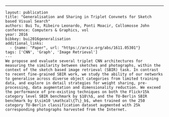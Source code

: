 ---
    layout: publication
    title: "Generalisation and Sharing in Triplet Convnets for Sketch based Visual Search"
    authors: Bui Tu, Ribeiro Leonardo, Ponti Moacir, Collomosse John
    conference: Computers & Graphics, vol
    year: 2016
    bibkey: bui2016generalisation
    additional_links:
      - {name: "Paper", url: "https://arxiv.org/abs/1611.05301"}
    tags: ['CNN', 'Graph', 'Image Retrieval']
    ---
    We propose and evaluate several triplet CNN architectures for measuring the similarity between sketches and photographs, within the context of the sketch based image retrieval (SBIR) task. In contrast to recent fine-grained SBIR work, we study the ability of our networks to generalise across diverse object categories from limited training data, and explore in detail strategies for weight sharing, pre-processing, data augmentation and dimensionality reduction. We exceed the performance of pre-existing techniques on both the Flickr15k category level SBIR benchmark by $18\%$, and the TU-Berlin SBIR benchmark by $\sim10 \mathcal\{T\}_b$, when trained on the 250 category TU-Berlin classification dataset augmented with 25k corresponding photographs harvested from the Internet.
